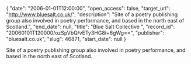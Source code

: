 {
  "date": "2006-01-01T12:00:00", 
  "open_access": false, 
  "target_url": "http://www.bluesalt.co.uk/", 
  "description": "Site of a poetry publishing group also involved in poetry performance, and based in the north east of Scotland.", 
  "end_date": null, 
  "title": "Blue Salt Collective ", 
  "record_id": "20060101T120000/ozSpVbQ/vETy3HG8i+6gWg==", 
  "publisher": "bluesalt.co.uk", 
  "slug": 46871, 
  "start_date": null
}

Site of a poetry publishing group also involved in poetry performance, and based in the north east of Scotland.